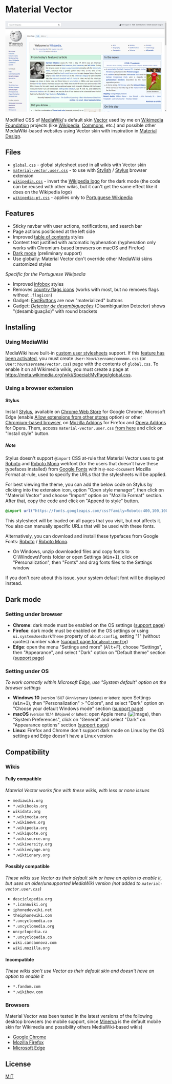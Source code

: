 # Material Vector

[![Image](screenshot.png "English Wikipedia screenshot using Material Vector")](screenshot.png)

Modified CSS of [MediaWiki](https://www.mediawiki.org/)'s default skin [Vector](https://www.mediawiki.org/wiki/Special:MyLanguage/Skin:Vector) used by me on [Wikimedia Foundation](https://wikimediafoundation.org/) projects (like [Wikipedia](https://www.wikipedia.org/), [Commons](https://commons.wikimedia.org/), etc.) and possible other MediaWiki-based websites using Vector skin with inspiration in [Material Design](https://material.io/design/).

## Files

* [`global.css`](global.css) - global stylesheet used in all wikis with Vector skin
* [`material-vector.user.css`](material-vector.user.css) - to use with [Stylish](#stylish) / [Stylus](#stylus) browser extension
* [`wikipedia.css`](wikipedia.css) - invert the [Wikipedia logo](https://commons.wikimedia.org/wiki/File:Wikipedia-logo-v2-en.svg) for the dark mode (the code can be reused with other wikis, but it can't get the same effect like it does on the Wikipedia logo)
* [`wikipedia-pt.css`](wikipedia-pt.css) - applies only to [Portuguese Wikipedia](https://pt.wikipedia.org/)

## Features

* Sticky navbar with user actions, notifications, and search bar
* Page actions positioned at the left side
* Improved [table of contents](https://www.mediawiki.org/wiki/Special:MyLanguage/Manual:Table_of_contents) styles
* Content text justified with automatic hyphenation (hyphenation only works with Chromium-based browsers on macOS and Firefox)
* [Dark mode](#dark-mode) (preliminary support)
* Use globally: Material Vector don't override other MediaWiki skins customized styles

_Specific for the Portuguese Wikipedia_

* Improved [infobox](https://pt.wikipedia.org/wiki/Ajuda:Infocaixa) styles
* Removes [country flags icons](https://pt.wikipedia.org/wiki/Wikip%C3%A9dia:Projetos/Predefini%C3%A7%C3%B5es_de_bandeiras) (works with most, but no removes flags without `.flagicon`)
* Gadget: [FastButtons](https://pt.wikipedia.org/wiki/Wikipédia:Scripts/FastButtons) are now "materialized" buttons
* Gadget: _[Detector de desambiguações](https://pt.wikipedia.org/wiki/Wikipédia:Detector_de_desambiguações)_ (Disambiguation Detector) shows "(desambiguação)" with round brackets

## Installing

### Using MediaWiki

MediaWiki have built-in [custom user stylesheets](https://www.mediawiki.org/wiki/Special:MyLanguage/Manual:Interface/Stylesheets) support. If this [feature has been activated](https://www.mediawiki.org/wiki/Special:MyLanguage/Manual:$wgAllowUserCss), you must create `User:`_`YourUsername`_`/common.css` (or  `User:`_`YourUsername`_`/vector.css`) page with the contents of `global.css`. To enable it on all Wikimedia wikis, you must create a page at https://meta.wikimedia.org/wiki/Special:MyPage/global.css.

### Using a browser extension

#### Stylus

Install [Stylus](https://add0n.com/stylus.html), available on [Chrome Web Store](https://chrome.google.com/webstore/detail/stylus/clngdbkpkpeebahjckkjfobafhncgmne) for Google Chrome, Microsoft Edge (enable [Allow extensions from other stores](https://support.microsoft.com/help/4538971) option) or other [Chromium-based browser](https://en.wikipedia.org/wiki/Chromium_%28web_browser%29#Browsers_based_on_Chromium), on [Mozilla Addons](https://addons.mozilla.org/firefox/addon/styl-us/) for Firefox and [Opera Addons](https://addons.opera.com/extensions/details/stylus/) for Opera. Them, access `material-vector.user.css` [from here](https://raw.githubusercontent.com/gabrieldelsaint/material-vector/master/material-vector.user.css) and click on "Install style" button.

##### Note
Stylus doesn't support `@import` CSS at-rule that Material Vector uses to get [Roboto](https://fonts.google.com/specimen/Roboto) and [Roboto Mono](https://fonts.google.com/specimen/Roboto+Mono) webfont (for the users that doesn't have these typefaces installed) from [Google Fonts](https://fonts.google.com/) within `@-moz-document` Mozilla Format at-rule, used to specify the URLs that the stylesheets will be applied. 

For best viewing the theme, you can add the below code on Stylus by clicking into the extension icon, option "Open style manager", then click on "Material Vector" and choose "Import" option on "Mozilla Format" section. After that, copy the code and click on "Append to style" button.

```css
@import url("https://fonts.googleapis.com/css?family=Roboto:400,100,100italic,300,300italic,400italic,500,500italic,700,700italic,900,900italic|Roboto+Mono:400,100,100italic,300,300italic,500,400italic,500italic,700,700italic|Cabin:400,400italic,500,500italic,600,600italic,700,700italic&subset=latin,greek,cyrillic,greek-ext,vietnamese,cyrillic-ext,latin-ext");
```

This stylesheet will be loaded on all pages that you visit, but not affects it. You also can manually specific URLs that will be used with these fonts.

Alternatively, you can download and install these typefaces from Google Fonts: [Roboto](https://fonts.google.com/download?family=Roboto) / [Roboto Mono](https://fonts.google.com/download?family=Roboto%20Mono).

* On Windows, unzip downloaded files and copy fonts to C:\Windows\Fonts folder or open Settings (<kbd>Win</kbd>+<kbd>I</kbd>), click on "Personalization", then "Fonts" and drag fonts files to the Settings window

If you don't care about this issue, your system default font will be displayed instead.

## Dark mode

### Setting under browser

* __Chrome__: dark mode must be enabled on the OS settings ([support page](https://support.google.com/chrome/answer/9275525))
* __Firefox__: dark mode must be enabled on the OS settings or using `ui.systemUsesDarkTheme` property of `about:config`, setting "1" (without quotes) number value ([support page for `about:config`](http://mzl.la/1U8c8gM))
* __Edge__: open the menu "Settings and more" (<kbd>Alt</kbd>+<kbd>F</kbd>), choose "Settings", then "Appearance", and select "Dark" option on "Default theme" section ([support page](https://support.microsoft.com/help/4533310))

### Setting under OS

_To work correctly within Microsoft Edge, use "System default" option on the browser settings_

* __Windows 10__ <small>(version 1607 (Anniversary Update) or latter)</small>: open Settings (<kbd>Win</kbd>+<kbd>I</kbd>), then "Personalization" > "Colors", and select "Dark" option on "Choose your default Windows mode" section ([support page](https://support.microsoft.com/help/17144))
* __macOS__ <small>(version 10.14 (Mojave) or latter)</small>: open Apple menu (![Image](https://upload.wikimedia.org/wikipedia/commons/thumb/f/fa/Apple_logo_black.svg/10px-Apple_logo_black.svg.png "Apple logo")), then "System Preferences", click on "General" and select "Dark" on "Appearance options" section ([support page](https://support.apple.com/HT208976))
* __Linux__: Firefox and Chrome don't support dark mode on Linux by the OS settings and Edge doesn't have a Linux version

## Compatibility

### Wikis

#### Fully compatible

_Material Vector works fine with these wikis, with less or none issues_

* `mediawiki.org`
* `*.wikibooks.org`
* `wikidata.org`
* `*.wikimedia.org`
* `*.wikinews.org`
* `*.wikipedia.org`
* `*.wikiquote.org`
* `*.wikisource.org`
* `*.wikiversity.org`
* `*.wikivoyage.org`
* `*.wiktionary.org`

#### Possibly compatible

_These wikis use Vector as their default skin or have an option to enable it, but uses an older/unsupported MediaWiki version (not added to `material-vector.user.css`)_

* `desciclopedia.org`
* `*.icannwiki.org`
* `iphonedevwiki.net`
* `theiphonewiki.com`
* `*.uncyclomedia.co`
* `*.uncyclomedia.org`
* `uncyclopedia.ca`
* `*.uncyclopedia.co`
* `wiki.cancaonova.com`
* `wiki.mozilla.org`

#### Incompatible

_These wikis don't use Vector as their default skin and doesn't have an option to enable it_

* `*.fandom.com`
* `*.wikihow.com`

### Browsers
Material Vector was been tested in the latest versions of the following desktop browsers (no mobile support, since [Minerva](https://www.mediawiki.org/wiki/Special:MyLanguage/Skin:Minerva_Neue) is the default mobile skin for Wikimedia and possibility others MediaWiki-based wikis)

* [Google Chrome](https://www.google.com/chrome/)
* [Mozilla Firefox](https://www.mozilla.org/firefox/new/)
* [Microsoft Edge](https://www.microsoft.com/edge)

## License

[MIT](https://raw.githubusercontent.com/gabrieldelsaint/material-vector/master/LICENSE)
